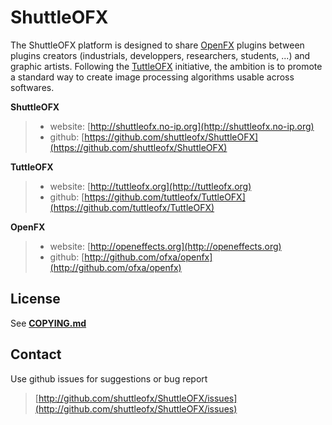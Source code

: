 ShuttleOFX
==========

The ShuttleOFX platform is designed to share [OpenFX](http://openeffects.org) plugins between plugins creators (industrials, developpers, researchers, students, ...) and graphic artists. 
Following the [TuttleOFX](http://www.tuttleofx.org) initiative, the ambition is to promote a standard way to create image processing algorithms usable across softwares.


**ShuttleOFX**
>- website: [http://shuttleofx.no-ip.org](http://shuttleofx.no-ip.org)
>- github: [https://github.com/shuttleofx/ShuttleOFX](https://github.com/shuttleofx/ShuttleOFX)

**TuttleOFX**
>- website: [http://tuttleofx.org](http://tuttleofx.org)
>- github: [https://github.com/tuttleofx/TuttleOFX](https://github.com/tuttleofx/TuttleOFX)

**OpenFX**
>- website: [http://openeffects.org](http://openeffects.org)
>- github: [http://github.com/ofxa/openfx](http://github.com/ofxa/openfx)


License
-------
See [**COPYING.md**](COPYING.md)


Contact
-------

Use github issues for suggestions or bug report
> [http://github.com/shuttleofx/ShuttleOFX/issues](http://github.com/shuttleofx/ShuttleOFX/issues)

